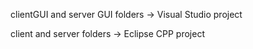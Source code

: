 clientGUI and server GUI folders -> Visual Studio project

client and server folders -> Eclipse CPP project
